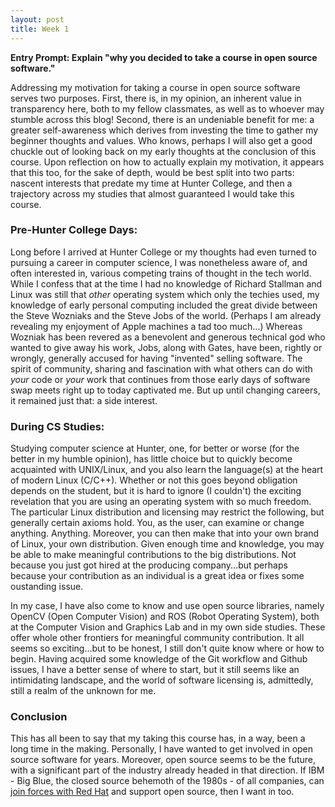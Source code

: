 ```yaml
---
layout: post
title: Week 1
---
```



**Entry Prompt: Explain "why you decided to take a course in open source software."**

Addressing my motivation for taking a course in open source software serves two purposes. First, there is, in my opinion, an inherent value in transparency here, both to my fellow classmates, as well as to whoever may stumble across this blog! Second, there is an undeniable benefit for me: a greater self-awareness which derives from investing the time to gather my beginner thoughts and values. Who knows, perhaps I will also get a good chuckle out of looking back on my early thoughts at the conclusion of this course. Upon reflection on how to actually explain my motivation, it appears that this too, for the sake of depth, would be best split into two parts: nascent interests that predate my time at Hunter College, and then a trajectory across my studies that almost guaranteed I would take this course. 

### Pre-Hunter College Days:
Long before I arrived at Hunter College or my thoughts had even turned to pursuing a career in computer science, I was nonetheless aware of, and often interested in, various competing trains of thought in the tech world. While I confess that at the time I had no knowledge of Richard Stallman and Linux was still that *other* operating system which only the techies used, my knowledge of early personal computing included the great divide between the Steve Wozniaks and the Steve Jobs of the world. (Perhaps I am already revealing my enjoyment of Apple machines a tad too much...) Whereas Wozniak has been revered as a benevolent and generous technical god who wanted to give away his work, Jobs, along with Gates, have been, rightly or wrongly, generally accused for having "invented" selling software. The spirit of community, sharing and fascination with what others can do with *your* code or *your* work that continues from those early days of software swap meets right up to today captivated me. But up until changing careers, it remained just that: a side interest.

### During CS Studies:
Studying computer science at Hunter, one, for better or worse (for the better in my humble opinion), has little choice but to quickly become acquainted with UNIX/Linux, and you also learn the language(s) at the heart of modern Linux (C/C++). Whether or not this goes beyond obligation depends on the student, but it is hard to ignore (I couldn't) the exciting revelation that you are using an operating system with so much freedom. The particular Linux distribution and licensing may restrict the following, but generally certain axioms hold. You, as the user, can examine or change anything. Anything. Moreover, you can then make that into your own brand of Linux, your own distribution. Given enough time and knowledge, you may be able to make meaningful contributions to the big distributions. Not because you just got hired at the producing company...but perhaps because your contribution as an individual is a great idea or fixes some oustanding issue. 

In my case, I have also come to know and use open source libraries, namely OpenCV (Open Computer Vision) and ROS (Robot Operating System), both at the Computer Vision and Graphics Lab and in my own side studies. These offer whole other frontiers for meaningful community contribution. It all seems so exciting...but to be honest, I still don't quite know where or how to begin. Having acquired some knowledge of the Git workflow and Github issues, I have a better sense of where to start, but it still seems like an intimidating landscape, and the world of software licensing is, admittedly, still a realm of the unknown for me. 

### Conclusion
This has all been to say that my taking this course has, in a way, been a long time in the making. Personally, I have wanted to get involved in open source software for years. Moreover, open source seems to be the future, with a significant part of the industry already headed in that direction. If IBM - Big Blue, the closed source behemoth of the 1980s - of all companies, can [join forces with Red Hat](https://www.ibm.com/cloud/redhat) and support open source, then I want in too.
